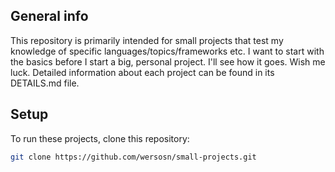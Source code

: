 ## General info
This repository is primarily intended for small projects that test my knowledge of specific languages/topics/frameworks etc.
I want to start with the basics before I start a big, personal project. I'll see how it goes. Wish me luck.
Detailed information about each project can be found in its DETAILS.md file.

## Setup
To run these projects, clone this repository:
```bash
git clone https://github.com/wersosn/small-projects.git
```
